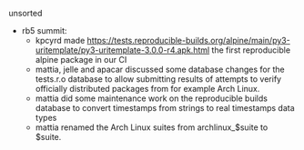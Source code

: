 unsorted

* rb5 summit:
  - kpcyrd made https://tests.reproducible-builds.org/alpine/main/py3-uritemplate/py3-uritemplate-3.0.0-r4.apk.html the first reproducible alpine package in our CI
  - mattia, jelle and apacar discussed some database changes for the tests.r.o database to allow submitting results of attempts to verify officially distributed packages from for example Arch Linux.
  - mattia did some maintenance work on the reproducible builds database to convert timestamps from strings to real timestamps data types
  - mattia renamed the Arch Linux suites from archlinux_$suite to $suite.
